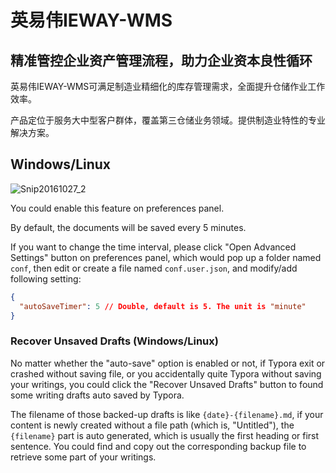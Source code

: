 # 英易伟IEWAY-WMS

## 精准管控企业资产管理流程，助力企业资本良性循环

英易伟IEWAY-WMS可满足制造业精细化的库存管理需求，全面提升仓储作业工作效率。

产品定位于服务大中型客户群体，覆盖第三仓储业务领域。提供制造业特性的专业解决方案。


## Windows/Linux 

 ![Snip20161027_2](img/Snip20161027_2.png)

You could enable this feature on preferences panel.

By default, the documents will be saved every 5 minutes. 

If you want to change the time interval, please click "Open Advanced Settings" button on preferences panel, which would pop up a folder named `conf`, then edit or create a file named `conf.user.json`, and modify/add following setting:

```json
{
  "autoSaveTimer": 5 // Double, default is 5. The unit is "minute"
}
```

### Recover Unsaved Drafts (Windows/Linux)

No matter whether the "auto-save" option is enabled or not, if Typora exit or crashed without saving file, or you accidentally quite Typora without saving your writings, you could click the "Recover Unsaved Drafts" button to found some writing drafts auto saved by Typora.

The filename of those backed-up drafts is like `{date}-{filename}.md`, if your content is newly created without a file path (which is, "Untitled"), the `{filename}` part is auto generated, which is usually the first heading or first sentence. You could find and copy out the corresponding backup file to retrieve some part of your writings.
